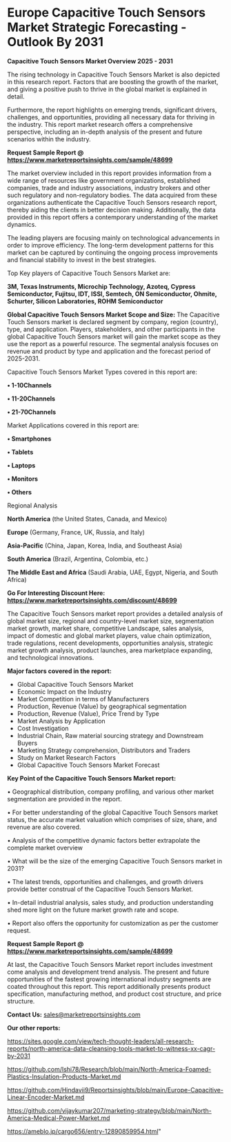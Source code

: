 # Europe Capacitive Touch Sensors Market Strategic Forecasting - Outlook By 2031

<Strong> Capacitive Touch Sensors Market Overview 2025 - 2031</strong>

The rising technology in Capacitive Touch Sensors Market is also depicted in this research report. Factors that are boosting the growth of the market, and giving a positive push to thrive in the global market is explained in detail.

Furthermore, the report highlights on emerging trends, significant drivers, challenges, and opportunities, providing all necessary data for thriving in the industry. This report market research offers a comprehensive perspective, including an in-depth analysis of the present and future scenarios within the industry.

<strong>Request Sample Report @ <a href=https://www.marketreportsinsights.com/sample/48699>https://www.marketreportsinsights.com/sample/48699</a></strong>

The market overview included in this report provides information from a wide range of resources like government organizations, established companies, trade and industry associations, industry brokers and other such regulatory and non-regulatory bodies. The data acquired from these organizations authenticate the Capacitive Touch Sensors research report, thereby aiding the clients in better decision making. Additionally, the data provided in this report offers a contemporary understanding of the market dynamics.

The leading players are focusing mainly on technological advancements in order to improve efficiency. The long-term development patterns for this market can be captured by continuing the ongoing process improvements and financial stability to invest in the best strategies.

Top Key players of Capacitive Touch Sensors Market are:

<strong>3M, Texas Instruments, Microchip Technology, Azoteq, Cypress Semiconductor, Fujitsu, IDT, ISSI, Semtech, ON Semiconductor, Ohmite, Schurter, Silicon Laboratories, ROHM Semiconductor</strong>

<strong><b>Global Capacitive Touch Sensors Market Scope and Size:</b></strong>
The Capacitive Touch Sensors market is declared segment by company, region (country), type, and application. Players, stakeholders, and other participants in the global Capacitive Touch Sensors market will gain the market scope as they use the report as a powerful resource. The segmental analysis focuses on revenue and product by type and application and the forecast period of 2025-2031.

Capacitive Touch Sensors Market Types covered in this report are:

<strong>•  1-10Channels

•  11-20Channels

•  21-70Channels</strong>

Market Applications covered in this report are:

<strong>•  Smartphones

•  Tablets

•  Laptops

•  Monitors

•  Others</strong> 

Regional Analysis

<strong>North America</strong> (the United States, Canada, and Mexico)

<strong>Europe</strong> (Germany, France, UK, Russia, and Italy)

<strong>Asia-Pacific</strong> (China, Japan, Korea, India, and Southeast Asia)

<strong>South America</strong> (Brazil, Argentina, Colombia, etc.)

<strong>The Middle East and Africa</strong> (Saudi Arabia, UAE, Egypt, Nigeria, and South Africa)

<strong>Go For Interesting Discount Here: <a href=https://www.marketreportsinsights.com/discount/48699>https://www.marketreportsinsights.com/discount/48699</a></strong>

The Capacitive Touch Sensors market report provides a detailed analysis of global market size, regional and country-level market size, segmentation market growth, market share, competitive Landscape, sales analysis, impact of domestic and global market players, value chain optimization, trade regulations, recent developments, opportunities analysis, strategic market growth analysis, product launches, area marketplace expanding, and technological innovations.

<strong><b>Major factors covered in the report:</b></strong>
<ul>
  <li>Global Capacitive Touch Sensors Market </li>
  <li>Economic Impact on the Industry</li>
  <li>Market Competition in terms of Manufacturers</li>
  <li>Production, Revenue (Value) by geographical segmentation</li>
  <li>Production, Revenue (Value), Price Trend by Type</li>
  <li>Market Analysis by Application</li>
  <li>Cost Investigation</li>
  <li>Industrial Chain, Raw material sourcing strategy and Downstream Buyers</li>
  <li>Marketing Strategy comprehension, Distributors and Traders</li>
  <li>Study on Market Research Factors</li>
  <li>Global Capacitive Touch Sensors Market Forecast</li>
</ul>

<strong><b>Key Point of the Capacitive Touch Sensors Market report:</b></strong>

• Geographical distribution, company profiling, and various other market segmentation are provided in the report.

• For better understanding of the global Capacitive Touch Sensors market status, the accurate market valuation which comprises of size, share, and revenue are also covered.

• Analysis of the competitive dynamic factors better extrapolate the complete market overview

• What will be the size of the emerging Capacitive Touch Sensors market in 2031?

• The latest trends, opportunities and challenges, and growth drivers provide better construal of the Capacitive Touch Sensors Market.

• In-detail industrial analysis, sales study, and production understanding shed more light on the future market growth rate and scope.

• Report also offers the opportunity for customization as per the customer request.

<strong>Request Sample Report @ <a href=https://www.marketreportsinsights.com/sample/48699>https://www.marketreportsinsights.com/sample/48699</a></strong>

At last, the Capacitive Touch Sensors Market report includes investment come analysis and development trend analysis. The present and future opportunities of the fastest growing international industry segments are coated throughout this report. This report additionally presents product specification, manufacturing method, and product cost structure, and price structure.

<strong>Contact Us:</strong>
sales@marketreportsinsights.com

<strong>Our other reports:</strong>

<a href=https://sites.google.com/view/tech-thought-leaders/all-research-reports/north-america-data-cleansing-tools-market-to-witness-xx-cagr-by-2031>https://sites.google.com/view/tech-thought-leaders/all-research-reports/north-america-data-cleansing-tools-market-to-witness-xx-cagr-by-2031</a>

<a href=https://github.com/Ishi78/Research/blob/main/North-America-Foamed-Plastics-Insulation-Products-Market.md>https://github.com/Ishi78/Research/blob/main/North-America-Foamed-Plastics-Insulation-Products-Market.md</a>

<a href=https://github.com/Hindavii9/Reportsinsights/blob/main/Europe-Capacitive-Linear-Encoder-Market.md>https://github.com/Hindavii9/Reportsinsights/blob/main/Europe-Capacitive-Linear-Encoder-Market.md</a>

<a href=https://github.com/vijaykumar207/marketing-strategy/blob/main/North-America-Medical-Power-Market.md>https://github.com/vijaykumar207/marketing-strategy/blob/main/North-America-Medical-Power-Market.md</a>

<a href=https://ameblo.jp/cargo656/entry-12890859954.html>https://ameblo.jp/cargo656/entry-12890859954.html</a>"
